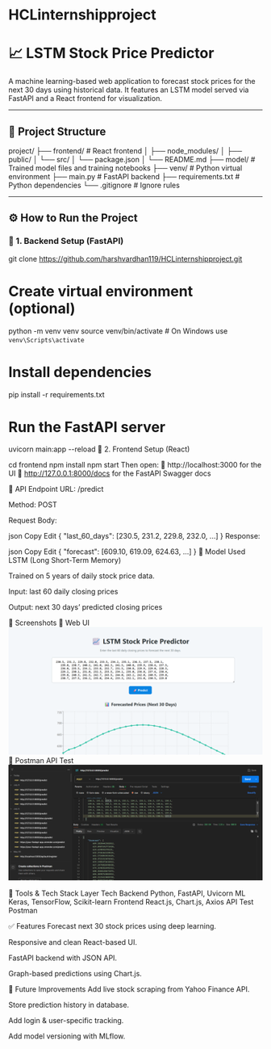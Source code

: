 # HCLinternshipproject

# 📈 LSTM Stock Price Predictor

A machine learning-based web application to forecast stock prices for the next 30 days using historical data. It features an LSTM model served via FastAPI and a React frontend for visualization.

---

## 📁 Project Structure

project/
├── frontend/ # React frontend
│ ├── node_modules/
│ ├── public/
│ └── src/
│ └── package.json
│ └── README.md
├── model/ # Trained model files and training notebooks
├── venv/ # Python virtual environment
├── main.py # FastAPI backend
├── requirements.txt # Python dependencies
└── .gitignore # Ignore rules

---

## ⚙️ How to Run the Project

### 🔹 1. Backend Setup (FastAPI)


git clone https://github.com/harshvardhan119/HCLinternshipproject.git
# Create virtual environment (optional)
python -m venv venv
source venv/bin/activate  # On Windows use `venv\Scripts\activate`

# Install dependencies
pip install -r requirements.txt

# Run the FastAPI server
uvicorn main:app --reload
🔹 2. Frontend Setup (React)

cd frontend
npm install
npm start
Then open:
🔗 http://localhost:3000 for the UI
🔗 http://127.0.0.1:8000/docs for the FastAPI Swagger docs

📨 API Endpoint
URL: /predict

Method: POST

Request Body:

json
Copy
Edit
{
  "last_60_days": [230.5, 231.2, 229.8, 232.0, ...]
}
Response:

json
Copy
Edit
{
  "forecast": [609.10, 619.09, 624.63, ...]
}
🧠 Model Used
LSTM (Long Short-Term Memory)

Trained on 5 years of daily stock price data.

Input: last 60 daily closing prices

Output: next 30 days’ predicted closing prices

📸 Screenshots
🔷 Web UI
![alt text](image-3.png)
🔷 Postman API Test
![alt text](image-2.png)

🔧 Tools & Tech Stack
Layer	Tech
Backend	Python, FastAPI, Uvicorn
ML	Keras, TensorFlow, Scikit-learn
Frontend	React.js, Chart.js, Axios
API Test	Postman

✅ Features
Forecast next 30 stock prices using deep learning.

Responsive and clean React-based UI.

FastAPI backend with JSON API.

Graph-based predictions using Chart.js.

📌 Future Improvements
Add live stock scraping from Yahoo Finance API.

Store prediction history in database.

Add login & user-specific tracking.

Add model versioning with MLflow.